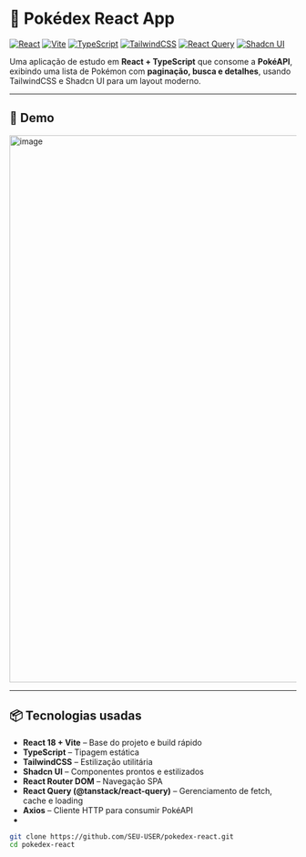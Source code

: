 # 🐾 Pokédex React App

[![React](https://img.shields.io/badge/React-18-blue?logo=react&logoColor=white)](https://reactjs.org/) 
[![Vite](https://img.shields.io/badge/Vite-4-green?logo=vite&logoColor=white)](https://vitejs.dev/) 
[![TypeScript](https://img.shields.io/badge/TypeScript-5-blue?logo=typescript&logoColor=white)](https://www.typescriptlang.org/) 
[![TailwindCSS](https://img.shields.io/badge/TailwindCSS-3.3-blue?logo=tailwind-css&logoColor=white)](https://tailwindcss.com/) 
[![React Query](https://img.shields.io/badge/React%20Query-@tanstack-orange?logo=reactquery&logoColor=white)](https://tanstack.com/query/latest) 
[![Shadcn UI](https://img.shields.io/badge/Shadcn-UI-purple)](https://ui.shadcn.com/)

Uma aplicação de estudo em **React + TypeScript** que consome a **PokéAPI**, exibindo uma lista de Pokémon com **paginação, busca e detalhes**, usando TailwindCSS e Shadcn UI para um layout moderno.

---

## 🌟 Demo
<img width="1919" height="960" alt="image" src="https://github.com/user-attachments/assets/7c4281b0-1e01-46d4-b1bd-1b084a19e67b" />


---

## 📦 Tecnologias usadas

- **React 18 + Vite** – Base do projeto e build rápido  
- **TypeScript** – Tipagem estática  
- **TailwindCSS** – Estilização utilitária  
- **Shadcn UI** – Componentes prontos e estilizados  
- **React Router DOM** – Navegação SPA  
- **React Query (@tanstack/react-query)** – Gerenciamento de fetch, cache e loading  
- **Axios** – Cliente HTTP para consumir PokéAPI
- 
```bash
git clone https://github.com/SEU-USER/pokedex-react.git
cd pokedex-react
